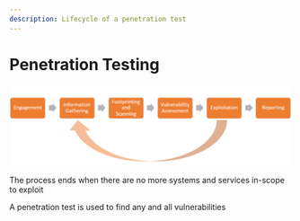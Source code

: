```yaml
---
description: Lifecycle of a penetration test
---
```


# Penetration Testing

![](<../../../.gitbook/assets/image (12) (1) (1) (1) (1) (1) (1) (1) (1).png>)

The process ends when there are no more systems and services in-scope to exploit

A penetration test is used to find any and all vulnerabilities

